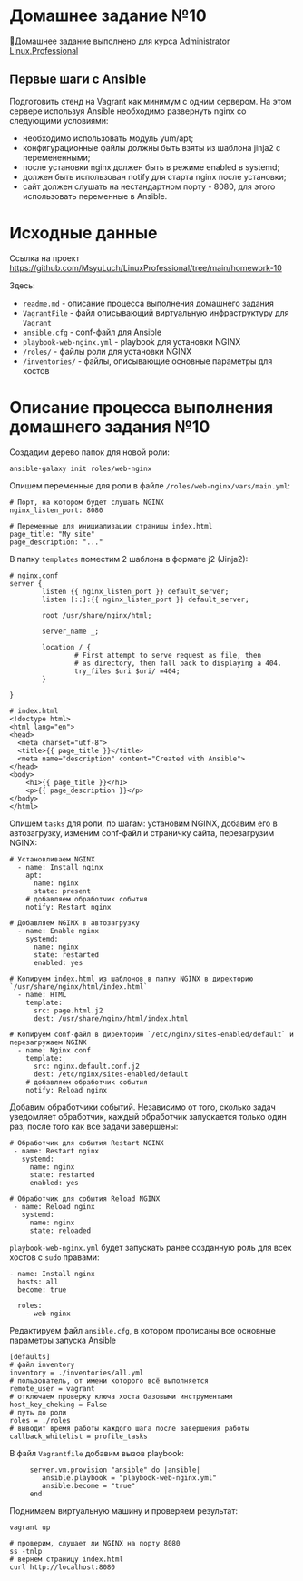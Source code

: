 # **Домашнее задание №10**

🔖Домашнее задание выполнено для курса [Administrator Linux.Professional](https://otus.ru/lessons/linux-professional/)

## **Первые шаги с Ansible** 
 
Подготовить стенд на Vagrant как минимум с одним сервером. На этом сервере используя Ansible необходимо развернуть nginx со следующими условиями:

- необходимо использовать модуль yum/apt;
- конфигурационные файлы должны быть взяты из шаблона jinja2 с перемененными;
- после установки nginx должен быть в режиме enabled в systemd;
- должен быть использован notify для старта nginx после установки;
- сайт должен слушать на нестандартном порту - 8080, для этого использовать переменные в Ansible.

# **Исходные данные**

Ссылка на проект https://github.com/MsyuLuch/LinuxProfessional/tree/main/homework-10

Здесь:
- `readme.md` - описание процесса выполнения домашнего задания
- `VagrantFile` - файл описывающий виртуальную инфраструктуру для `Vagrant`
- `ansible.cfg` - conf-файл для Ansible
- `playbook-web-nginx.yml` -  playbook для установки NGINX
- `/roles/` - файлы роли для установки NGINX
- `/inventories/` - файлы, описывающие основные параметры для хостов

# **Описание процесса выполнения домашнего задания №10**

Создадим дерево папок для новой роли:
```
ansible-galaxy init roles/web-nginx
```
Опишем переменные для роли в файле `/roles/web-nginx/vars/main.yml`:
```
# Порт, на котором будет слушать NGINX
nginx_listen_port: 8080

# Переменные для инициализации страницы index.html
page_title: "My site"
page_description: "..."
```
В папку `templates` поместим 2 шаблона в формате j2 (Jinja2):
```
# nginx.conf
server {
        listen {{ nginx_listen_port }} default_server;
        listen [::]:{{ nginx_listen_port }} default_server;

        root /usr/share/nginx/html;

        server_name _;

        location / {
                # First attempt to serve request as file, then
                # as directory, then fall back to displaying a 404.
                try_files $uri $uri/ =404;
        }

}
```

```
# index.html
<!doctype html>
<html lang="en">
<head>
  <meta charset="utf-8">
  <title>{{ page_title }}</title>
  <meta name="description" content="Created with Ansible">
</head>
<body>
    <h1>{{ page_title }}</h1>
    <p>{{ page_description }}</p>
</body>
</html>
```
Опишем `tasks` для роли, по шагам: установим NGINX, добавим его в автозагрузку, изменим conf-файл и страничку сайта, перезагрузим NGINX:
```
# Установливаем NGINX
  - name: Install nginx 
    apt:
      name: nginx
      state: present
    # добавляем обработчик события
    notify: Restart nginx

# Добавляем NGINX в автозагрузку
  - name: Enable nginx
    systemd:
      name: nginx
      state: restarted
      enabled: yes

# Копируем index.html из шаблонов в папку NGINX в директорию `/usr/share/nginx/html/index.html`
  - name: HTML
    template:
      src: page.html.j2
      dest: /usr/share/nginx/html/index.html

# Копируем conf-файл в директорию `/etc/nginx/sites-enabled/default` и перезагружаем NGINX
  - name: Nginx conf
    template:
      src: nginx.default.conf.j2
      dest: /etc/nginx/sites-enabled/default
    # добавляем обработчик события
    notify: Reload nginx 
```
Добавим обработчики событий. Независимо от того, сколько задач уведомляет обработчик, каждый обработчик запускается только один раз, после того как все задачи завершены:
```
# Обработчик для события Restart NGINX
 - name: Restart nginx
   systemd:
     name: nginx
     state: restarted
     enabled: yes

# Обработчик для события Reload NGINX
 - name: Reload nginx
   systemd:
     name: nginx
     state: reloaded
```
`playbook-web-nginx.yml` будет запускать ранее созданную роль для всех хостов с `sudo` правами:
```
- name: Install nginx
  hosts: all
  become: true

  roles:
    - web-nginx
```
Редактируем файл `ansible.cfg`, в котором прописаны все основные параметры запуска Ansible 
```
[defaults]
# файл inventory
inventory = ./inventories/all.yml
# пользователь, от имени которого всё выполняется
remote_user = vagrant
# отключаем проверку ключа хоста базовыми инструментами
host_key_cheking = False
# путь до роли
roles = ./roles
# выводит время работы каждого шага после завершения работы
callback_whitelist = profile_tasks
```
В файл `Vagrantfile` добавим вызов playbook:
```
     server.vm.provision "ansible" do |ansible|
        ansible.playbook = "playbook-web-nginx.yml"
        ansible.become = "true"
     end
```
Поднимаем виртуальную машину и проверяем результат:
```
vagrant up

# проверим, слушает ли NGINX на порту 8080
ss -tnlp
# вернем страницу index.html
curl http://localhost:8080
```

